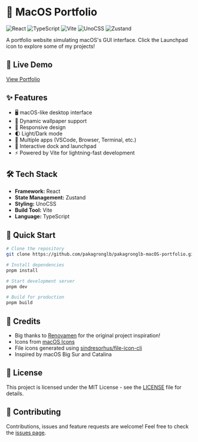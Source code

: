 # 🍎 MacOS Portfolio

![React](https://img.shields.io/badge/React-20232A?style=for-the-badge&logo=react&logoColor=61DAFB)
![TypeScript](https://img.shields.io/badge/TypeScript-007ACC?style=for-the-badge&logo=typescript&logoColor=white)
![Vite](https://img.shields.io/badge/Vite-646CFF?style=for-the-badge&logo=vite&logoColor=white)
![UnoCSS](https://img.shields.io/badge/UnoCSS-333333?style=for-the-badge&logo=unocss&logoColor=white)
![Zustand](https://img.shields.io/badge/Zustand-000000?style=for-the-badge&logo=react&logoColor=white)

A portfolio website simulating macOS's GUI interface. Click the Launchpad icon to explore some of my projects! 

## 🚀 Live Demo

[View Portfolio](https://your-portfolio-url-here.com)

## ✨ Features

- 🖥 macOS-like desktop interface
- 🎨 Dynamic wallpaper support
- 📱 Responsive design
- 🌓 Light/Dark mode
- 🧩 Multiple apps (VSCode, Browser, Terminal, etc.)
- 🎯 Interactive dock and launchpad
- ⚡️ Powered by Vite for lightning-fast development

## 🛠 Tech Stack

- **Framework:** React
- **State Management:** Zustand
- **Styling:** UnoCSS
- **Build Tool:** Vite
- **Language:** TypeScript

## 🚀 Quick Start

```bash
# Clone the repository
git clone https://github.com/pakagronglb/pakagronglb-macOS-portfolio.git

# Install dependencies
pnpm install

# Start development server
pnpm dev

# Build for production
pnpm build
```

## 🙏 Credits

- Big thanks to [Renovamen](https://github.com/Renovamen/playground-macos) for the original project inspiration!
- Icons from [macOS Icons](https://macosicons.com/#/)
- File icons generated using [sindresorhus/file-icon-cli](https://github.com/sindresorhus/file-icon-cli)
- Inspired by macOS Big Sur and Catalina

## 📝 License

This project is licensed under the MIT License - see the [LICENSE](LICENSE) file for details.

## 🤝 Contributing

Contributions, issues and feature requests are welcome! Feel free to check the [issues page](https://github.com/pakagronglb/pakagronglb-macOS-portfolio/issues).
